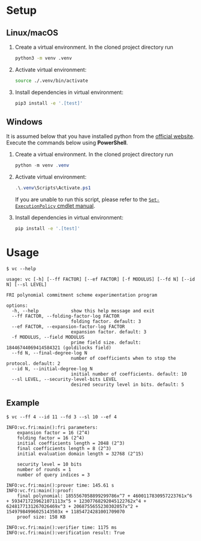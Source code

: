 # Setup

## Linux/macOS

1. Create a virtual environment. In the cloned project directory run

    ```bash
    python3 -m venv .venv
    ```

2. Activate virtual environment:

    ```bash
    source ./.venv/bin/activate
    ```

3. Install dependencies in virtual environment:

    ```bash
    pip3 install -e '.[test]'
    ```

## Windows

It is assumed below that you have installed python from the [official website](https://www.python.org/). Execute the commands below using **PowerShell**.

1. Create a virtual environment. In the cloned project directory run

    ```PowerShell
    python -m venv .venv
    ```

2. Activate virtual environment:

    ```PowerShell
    .\.venv\Scripts\Activate.ps1
    ```

    If you are unable to run this script, please refer to the [`Set-ExecutionPolicy` cmdlet manual](https://learn.microsoft.com/en-us/powershell/module/microsoft.powershell.security/set-executionpolicy?view=powershell-7.5).

3. Install dependencies in virtual environment:

    ```bash
    pip install -e '.[test]'
    ```

# Usage

```
$ vc --help
```
```
usage: vc [-h] [--ff FACTOR] [--ef FACTOR] [-f MODULUS] [--fd N] [--id N] [--sl LEVEL]    

FRI polynomial commitment scheme experimentation program

options:
  -h, --help            show this help message and exit
  --ff FACTOR, --folding-factor-log FACTOR
                        folding factor. default: 3
  --ef FACTOR, --expansion-factor-log FACTOR
                        expansion factor. default: 3
  -f MODULUS, --field MODULUS
                        prime field size. default: 18446744069414584321 (goldilocks field)
  --fd N, --final-degree-log N
                        number of coefficients when to stop the protocol. default: 2      
  --id N, --initial-degree-log N
                        initial number of coefficients. default: 10
  --sl LEVEL, --security-level-bits LEVEL
                        desired security level in bits. default: 5
```

## Example

```
$ vc --ff 4 --id 11 --fd 3 --sl 10 --ef 4
```
```
INFO:vc.fri:main():fri parameters:
    expansion factor = 16 (2^4)
    folding factor = 16 (2^4)
    initial coefficients length = 2048 (2^3)
    final coefficients length = 8 (2^3)
    initial evaluation domain length = 32768 (2^15)

    security level = 10 bits
    number of rounds = 1
    number of query indices = 3
        
INFO:vc.fri:main():prover time: 145.61 s
INFO:vc.fri:main():proof:
    final polynomial: 1855567058899299786x^7 + 4600117830957223761x^6 + 5934717239621071113x^5 + 12307768292045122762x^4 + 6248177131267026469x^3 + 2068755655230302057x^2 + 15497984996025143503x + 11854724281001709070
    proof size: 158 KB

INFO:vc.fri:main():verifier time: 1175 ms
INFO:vc.fri:main():verification result: True
```

